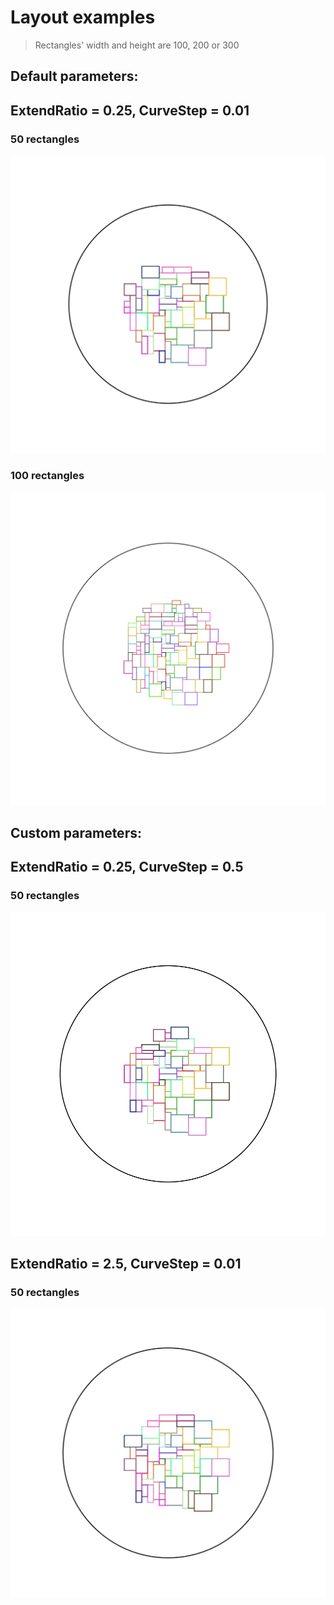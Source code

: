 ﻿# Layout examples
> Rectangles' width and height are 100, 200 or 300
## Default parameters:
##  ExtendRatio = 0.25, CurveStep = 0.01
### 50 rectangles
![50 rectangles](./Images/50rectangles_0.25extend_0.01step.png)

### 100 rectangles
![100 rectangles](./Images/100rectangles_0.25extend_0.01step.png)

## Custom parameters:
##  ExtendRatio = 0.25, CurveStep = 0.5
### 50 rectangles
![step60](./Images/50rectangles_0.25extend_0.5step.png)

##  ExtendRatio = 2.5, CurveStep = 0.01
### 50 rectangles
![leftCenter](./Images/50rectangles_2.5extend_0.01step.png)
